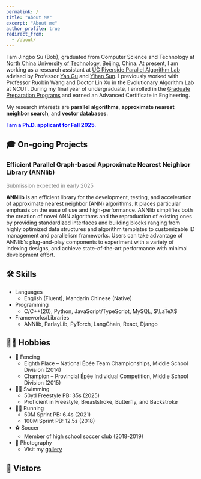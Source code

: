 ```yaml
---
permalink: /
title: "About Me"
excerpt: "About me"
author_profile: true
redirect_from: 
  - /about/
---
```


I am Jingbo Su (Bob), graduated from Computer Science and Technology at [North China University of Technology](http://www.ncut.edu.cn), Beijing, China. At present, I am working as a research assistant at [UC Riverside Parallel Algorithm Lab](https://pal.cs.ucr.edu) advised by Professor [Yan Gu](https://www.cs.ucr.edu/~ygu) and [Yihan Sun](https://www.cs.ucr.edu/~yihans). I previously worked with Professor Ruobin Wang and Doctor Lin Xu in the Evolutionary Algorithm Lab at NCUT. During my final year of undergraduate, I enrolled in the [Graduate Preparation Programs](https://gpp.ucr.edu/) and earned an Advanced Certificate in Engineering.

My research interests are **parallel algorithms**, **approximate nearest neighbor search**, and **vector databases**.

**<span style="color:blue">I am a Ph.D. applicant for Fall 2025.</span>**

## 🎓 On-going Projects

### Efficient Parallel Graph-based Approximate Nearest Neighbor Library (ANNlib)

<!-- **ANNlib** is the project I am doing now at UCR PAL. **ANNlib** is an efficient system that supports developers in designing, building and evaluating their own graph-based ANN algorithms. We modularly encapsulate a host of public components commonly used by various prevlant graph-based ANN algorithms such as [DiskANN](https://papers.nips.cc/paper_files/paper/2019/file/09853c7fb1d3f8ee67a61b6bf4a7f8e6-Paper.pdf), [HNSW](https://arxiv.org/pdf/1603.09320), [HCNNG](https://www.sciencedirect.com/science/article/abs/pii/S0031320319302730), etc. By evaluating several of the above and other graph-based ANN algorithms on our system and comparing the results with the performance of these algorithms on their original systems, we find that our system performs better, or at least as well, in terms of accuracy (recall) and throughput (QPS). In essence, our system enables ANN researchers and developers to easily design and evaluate their own graph-based ANN algorithms in the same environment, and to implement more sophisticated operations such as dynamic insertion-deletion and hybrid filtered search. -->

<span style="color:grey">Submission expected in early 2025</span>

**ANNlib** is an efficient library for the development, testing, and acceleration of approximate nearest neighbor (ANN) algorithms. It places particular emphasis on the ease of use and high-performance. ANNlib simplifies both the creation of novel ANN algorithms and the reproduction of existing ones by providing standardized interfaces and building blocks ranging from highly optimized data structures and algorithm templates to customizable ID management and parallelism frameworks. Users can take advantage of ANNlib's plug-and-play components to experiment with a variety of indexing designs, and achieve state-of-the-art performance with minimal development effort.

## 🛠️ Skills

* Languages
  * English (Fluent), Mandarin Chinese (Native)
* Programming
  * C/C++(20), Python, JavaScript/TypeScript, MySQL, $\LaTeX$
* Frameworks/Libraries
  * ANNlib, ParlayLib, PyTorch, LangChain, React, Django

## 🏄🏻 Hobbies

* 🤺 Fencing
  * Eighth Place – National Épée Team Championships, Middle School Division (2014)
  * Champion – Provincial Épée Individual Competition, Middle School Division (2015)
* 🏊🏻 Swimming
  * 50yd Freestyle PB: 35s (2025)
  * Proficient in Freestyle, Breaststroke, Butterfly, and Backstroke
* 🏃🏻 Running
  * 50M Sprint PB: 6.4s (2021)
  * 100M Sprint PB: 12.5s (2018)
* ⚽️ Soccer
  * Member of high school soccer club (2018-2019)
* 📸 Photography
  * Visit my [gallery](https://sujingbo0217.github.io/photography)

<!-- Currently, I am conducting research on graph-based approximate nearest neighbor algorithms at UCR PAL with. Existing ANNS algorithms do not have an efficient way to perform filtered search, especially on high-dimensional labeled data. Furthermore, almost all ANNS algorithms have been evaluated on labeled datasets whose labels are irrelevant to the data points themselves. However, in real-world applications, such as retrieval augmented generation (RAG) in large language models (LLMs), filtered retrieval is essential based on the features of each data point. Therefore, I decided to focus on improving an efficient graph-based ANNS algorithm, which serves as the baseline, to support filtering. I performed ablation studies, comparing the enhanced algorithm with other graph-based ANNS algorithms. Additionally, I generated a novel vector dataset as a benchmark for evaluating the filtering performance of each algorithm. The dataset's labels are closely related to each data point, making it more reasonable and convincing for modeling the application of similarity vector search in real-world fields like RAG. -->

<!-- ### Neural Architecture Search with Evolutionary Algorithms for Natural Language Processing

Currently, I am conducting research on Neural Architecture Search (NAS), as my senior design with my mentors — [Ruobin Wang](https://scholar.google.com/citations?user=oFAHM8QAAAAJ&hl=en&oi=sra) and [Lin Xu](https://scholar.google.com/citations?user=-PEahpMAAAAJ&hl=en&oi=sra). First developed by Google in 2017, NAS has gained popularity as many methods proposed in subsequent years save computational costs and allowed for the search of more efficient neural network architectures. However, I believe that the limitations of complex search strategies and restricted applications in research areas should be taken into consideration today. To address the first constraint, evolutionary algorithms are proposed. I have published a [conference paper](https://www.researchgate.net/publication/370983446_A_Parallel_Gannet_Optimization_Algorithm_with_Communication_Strategies_PGOA) about novel evolutionary algorithms, which not only offer simplicity in conception and execution, but also have many advantages such as efficient avoidance of local optima and boost the convergence speed; Secondly, it was noted that researchers prioritize benchmarking their models and pursue the SOTA on computer vision datasets like the CIFAR-10. Hence, it may be beneficial to develop novel benchmarking methods for NLP or LLMs, enabling one to fine-tune their models through adapter type and position variation, with subsequent evaluation of architecture performance. -->

<!-- ### Ethics and Safety of Large Language Models (LLMs)

Last quarter, I took [CS 222: Natural Language Processing](https://sites.google.com/ucr.edu/cs222-nlp/home) at UC, Riverside. The course covered various topics related to large language model (LLM) attacks and safety. For the final project, we were encouraged to explore novel ways to successfully attack publicly available LLMs. My project focused on enhancing adversarial attacks through chain of thought (CoT) prompting. Specifically, I combined gradient-based adversarial attack techniques with CoT prompting to study a universal and transferable adversarial CoT suffix capable of triggering the CoT ability in various LLMs. I implemented and evaluated this attack approach based on the existing codebase *llm-attacks*, running experiments to compare its performance against baseline methods and Amazon's *auto-cot*. Additionally, I evaluated the generated content using *Llama-Guard* and conducted ablation studies on various harmful types categorized by the tool. The experimental results demonstrated that my novel method successfully triggered the CoT ability on generation in multiple public aligned LLMs during attacks, outperforming prior approaches. -->

## 👀 Vistors

<div id="clustrmaps-widget">
  <br>
  <script type='text/javascript' id='clustrmaps' src='//cdn.clustrmaps.com/map_v2.js?cl=ffffff&w=a&t=n&d=sz93jERvAKd2uxtlj7gwu1kZW09Mpvb2EhI_DgOc6vc&co=3382ba&cmn=f7ce46'></script>
</div>
